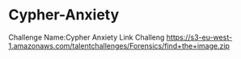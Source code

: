 # Cypher-Anxiety
Challenge Name:Cypher Anxiety
Link Challeng https://s3-eu-west-1.amazonaws.com/talentchallenges/Forensics/find+the+image.zip
